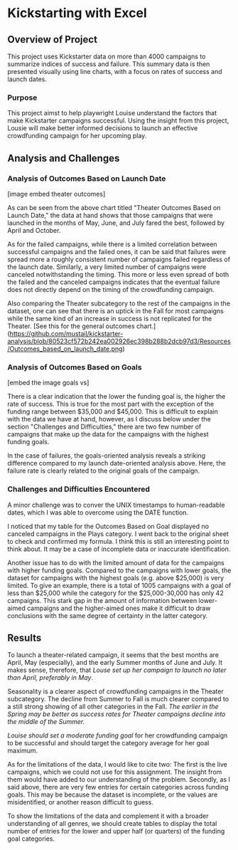 # Kickstarting with Excel

## Overview of Project

This project uses Kickstarter data on more than 4000 campaigns to summarize indices of success and failure. This summary data is then presented visually using line charts, with a focus on rates of success and launch dates.

### Purpose

This project aimst to help playwright Louise understand the factors that make Kickstarter campaigns successful. Using the insight from this project, Lousie will make better informed decisions to launch an effective crowdfunding campaign for her upcoming play.


## Analysis and Challenges

### Analysis of Outcomes Based on Launch Date

[image embed theater outcomes]

As can be seen from the above chart titled "Theater Outcomes Based on Launch Date," the data at hand shows that those campaigns that were launched in the months of May, June, and July fared the best, followed by April and October.

As for the failed campaigns, while there is a limited correlation between successful campaigns and the failed ones, it can be said that failures were spread more a roughly consistent number of campaigns failed regardless of the launch date. Similarly, a very limited number of campaigns were canceled notwithstanding the timing. This more or less even spread of both the failed and the canceled campaigns indicates that the eventual failure does not directly depend on the timing of the crowdfunding campaign.

Also comparing the Theater subcategory to the rest of the campaigns in the dataset, one can see that there is an uptick in the Fall for most campaigns while the same kind of an increase in success is not replicated for the Theater. [See this for the general outcomes chart.] (https://github.com/mustail/kickstarter-analysis/blob/80523cf572b242ea002926ec398b288b2dcb97d3/Resources/Outcomes_based_on_launch_date.png)

### Analysis of Outcomes Based on Goals

[embed the image goals vs]

There is a clear indication that the lower the funding goal is, the higher the rate of success. This is true for the most part with the exception of the funding range between $35,000 and $45,000. This is difficult to explain with the data we have at hand, however, as I discuss below under the section "Challenges and Difficulties," there are two few number of campaigns that make up the data for the campaigns with the highest funding goals.  

In the case of failures, the goals-oriented analysis reveals a striking difference compared to my launch date-oriented analysis above. Here, the failure rate is clearly related to the original goals of the campaign.

### Challenges and Difficulties Encountered

A minor challenge was to conver the UNIX timestamps to human-readable dates, which I was able to overcome using the DATE function.

I noticed that my table for the Outcomes Based on Goal displayed no canceled campaigns in the Plays category. I went back to the original sheet to check and confirmed my formula. I think this is still an interesting point to think about. It may be a case of incomplete data or inaccurate identification.

Another issue has to do with the limited amount of data for the campaigns with higher funding goals. Compared to the campaigns with lower goals, the dataset for campaigns with the highest goals (e.g. above $25,000) is very limited. To give an example, there is a total of 1005 campaigns with a goal of less than $25,000 while the category for the $25,000-30,000 has only 42 campaigns. This stark gap in the amount of information between lower-aimed campaigns and the higher-aimed ones make it difficult to draw conclusions with the same degree of certainty in the latter category.

## Results

To launch a theater-related campaign, it seems that the best months are April, May (especially), and the early Summer months of June and July. It makes sense, therefore, that *Louse set up her campaign to launch no later than April, preferably in May*.

Seasonality is a clearer aspect of crowdfunding campaigns in the Theater subcategory. The decline from Summer to Fall is much clearer compared to a still strong showing of all other categories in the Fall. *The earlier in the Spring may be better as success rates for Theater campaigns decline into the middle of the Summer.* 

*Louise should set a moderate funding goal* for her crowdfunding campaign to be successful and should target the category average for her goal maximum.

As for the limitations of the data, I would like to cite two: The first is the live campaigns, which we could not use for this assignment. The insight from them would have added to our understanding of the problem. Secondly, as I said above, there are very few entries for certain categories across funding goals. This may be because the dataset is incomplete, or the values are misidentified, or another reason difficult to guess.

To show the limitations of the data and complement it with a broader understanding of all genres, we should create tables to display the total number of entries for the lower and upper half (or quarters) of the funding goal categories.
